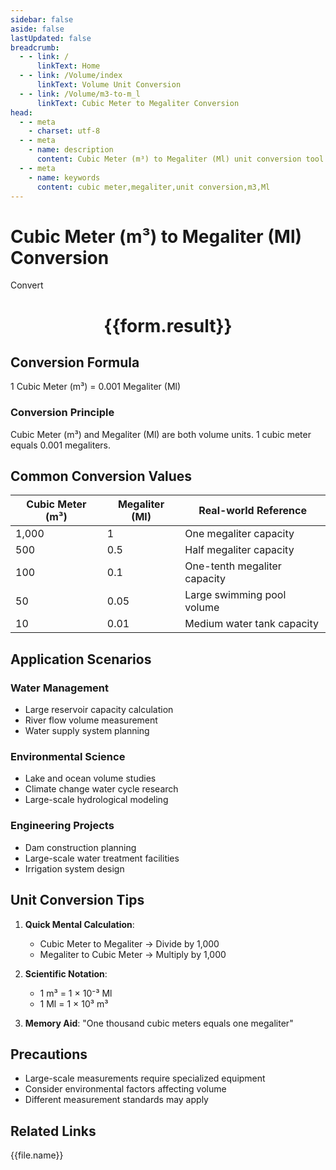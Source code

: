```yaml
---
sidebar: false
aside: false
lastUpdated: false
breadcrumb:
  - - link: /
      linkText: Home
  - - link: /Volume/index
      linkText: Volume Unit Conversion
  - - link: /Volume/m3-to-m_l
      linkText: Cubic Meter to Megaliter Conversion
head:
  - - meta
    - charset: utf-8
  - - meta
    - name: description
      content: Cubic Meter (m³) to Megaliter (Ml) unit conversion tool. 1 cubic meter equals 0.001 megaliters.
  - - meta
    - name: keywords
      content: cubic meter,megaliter,unit conversion,m3,Ml
---
```


# Cubic Meter (m³) to Megaliter (Ml) Conversion

<script setup>
import { onMounted, reactive, inject ,ref  } from 'vue'
import { NButton,NForm ,NFormItem,NInput,NInputNumber,NSelect,NCard,useMessage ,NGrid ,NGi } from 'naive-ui'
import { defineClientComponent } from 'vitepress'
import { Volume } from '../files';

const convert = inject('convert')
const formRef = ref(null);
const rules = {
  number:{
    required: true,
    type: 'number',
    trigger: "blur"
  }
}
const form = reactive({
  number:null,
  result:'',
  title:'Cubic Meter (m³) to Megaliter (Ml) Conversion'
})

const convertHandler = (e) => {
  e.preventDefault();
  formRef.value?.validate((errors)=>{
    if (!errors) {
      form.result = `${form.number} m³ = ${convert(form.number).from('m3').to('Ml')} Ml`
    }
  })
}
</script>

<n-form size="large" :model="form" ref='formRef' :rules="rules">
  <n-form-item label="Value" path="number">
    <n-input-number size="large" style="width:100%" :min="0" v-model:value="form.number" placeholder="Enter cubic meter value" />
  </n-form-item>
  <n-form-item>
    <n-button type="info" style="width:100%" @click="convertHandler">Convert</n-button>
  </n-form-item>
</n-form>
<n-card embedded :bordered="false" hoverable>
  <div style="text-align:center">
    <h1>{{form.result}}</h1>
  </div>
</n-card>

## Conversion Formula
1 Cubic Meter (m³) = 0.001 Megaliter (Ml)

### Conversion Principle
Cubic Meter (m³) and Megaliter (Ml) are both volume units. 1 cubic meter equals 0.001 megaliters.

## Common Conversion Values
| Cubic Meter (m³) | Megaliter (Ml) | Real-world Reference                |
|------------------|----------------|-------------------------------------|
| 1,000            | 1              | One megaliter capacity              |
| 500              | 0.5            | Half megaliter capacity             |
| 100              | 0.1            | One-tenth megaliter capacity        |
| 50               | 0.05           | Large swimming pool volume          |
| 10               | 0.01           | Medium water tank capacity          |

## Application Scenarios
### Water Management
- Large reservoir capacity calculation
- River flow volume measurement
- Water supply system planning

### Environmental Science
- Lake and ocean volume studies
- Climate change water cycle research
- Large-scale hydrological modeling

### Engineering Projects
- Dam construction planning
- Large-scale water treatment facilities
- Irrigation system design

## Unit Conversion Tips
1. **Quick Mental Calculation**:
   - Cubic Meter to Megaliter → Divide by 1,000
   - Megaliter to Cubic Meter → Multiply by 1,000

2. **Scientific Notation**:
   - 1 m³ = 1 × 10⁻³ Ml
   - 1 Ml = 1 × 10³ m³

3. **Memory Aid**:
   "One thousand cubic meters equals one megaliter"

## Precautions
- Large-scale measurements require specialized equipment
- Consider environmental factors affecting volume
- Different measurement standards may apply

## Related Links
<n-grid x-gap="12" :cols="2">
  <n-gi v-for="(file, index) in Volume" :key="index">
    <n-button
      text
      tag="a"
      :href="file.path"
      type="info"
    >
      {{file.name}}
    </n-button>
  </n-gi>
</n-grid>